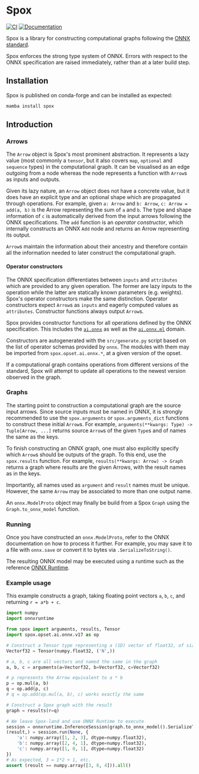 # Spox

[![CI](https://github.com/Quantco/spox/actions/workflows/ci.yml/badge.svg)](https://github.com/Quantco/spox/actions/workflows/ci.yml)
[![Documentation](https://img.shields.io/badge/docs-latest-success?style=plastic)](https://docs.dev.quantco.cloud/qc-github-artifacts/Quantco/spox/latest/index.html)

Spox is a library for constructing computational graphs following the [ONNX standard](https://github.com/onnx/onnx/).

Spox enforces the strong type system of ONNX. Errors with respect to the ONNX specification are raised immediately, rather than at a later build step.

## Installation

Spox is published on conda-forge and can be installed as expected:

```bash
mamba install spox
```

## Introduction

### Arrows

The `Arrow` object is Spox's most prominent abstraction.
It represents a lazy value (most commonly a `tensor`, but it also covers `map`, `optional` and `sequence` types) in the computational graph.
It can be visualised as an edge outgoing from a node whereas the node represents a function with `Arrow`s as inputs and outputs.

Given its lazy nature, an `Arrow` object does not have a concrete value, but it does have an explicit type and an optional shape which are propagated through operations.
For example, given `a: Arrow` and `b: Arrow`, `c: Arrow = add(a, b)` is the Arrow representing the sum of `a` and `b`.
The type and shape information of `c` is automatically derived from the input arrows following the ONNX specifications.
The `add` function is an _operator constructor_, which internally constructs an ONNX `Add` node and returns an Arrow representing its output.

`Arrow`s maintain the information about their ancestry and therefore contain all the information needed to later construct the computational graph.

#### Operator constructors

The ONNX specification differentiates between `inputs` and `attributes` which are provided to any given operation.
The former are lazy inputs to the operation while the latter are statically known parameters (e.g. weights).
Spox's operator constructors make the same distinction.
Operator constructors expect `Arrow`s as `inputs` and eagerly computed values as `attributes`.
Constructor functions always output `Arrow`s.

Spox provides constructor functions for all operations defined by the ONNX specification.
This includes the [`ai.onnx`](https://github.com/onnx/onnx/blob/main/docs/Operators.md) as well as the [`ai.onnx.ml`](https://github.com/onnx/onnx/blob/main/docs/Operators-ml.md) domain.

Constructors are autogenerated with the `src/generate.py` script based on the list of operator schemas provided by `onnx`. The modules with them may be imported from `spox.opset.ai.onnx.*`, at a given version of the opset.

If a computational graph contains operations from different versions of the standard, Spox will attempt to update all operations to the newest version observed in the graph.

### Graphs

The starting point to construction a computational graph are the source input arrows.
Since source inputs must be named in ONNX, it is strongly recommended to use the `spox.arguments` or `spox.arguments_dict` functions to construct these initial `Arrow`s.
For example, `arguments(**kwargs: Type) -> Tuple[Arrow, ...]` returns source `Arrow`s of the given `Type`s and of names the same as the keys.

To finish constructing an ONNX graph, one must also explicitly specify which `Arrow`s should be outputs of the graph.
To this end, use the `spox.results` function. For example, `results(**kwargs: Arrow) -> Graph` returns a graph where results are the given Arrows, with the result names as in the keys.

Importantly, all names used as `argument` and `result` names must be unique. However, the same `Arrow` may be associated to more than one output name.

An `onnx.ModelProto` object may finally be build from a Spox `Graph` using the `Graph.to_onnx_model` function.

### Running

Once you have constructed an `onnx.ModelProto`, refer to the ONNX documentation on how to process it further. For example, you may save it to a file with `onnx.save` or convert it to bytes via `.SerializeToString()`.

The resulting ONNX model may be executed using a runtime such as the reference [ONNX Runtime](https://onnxruntime.ai).

### Example usage

This example constructs a graph, taking floating point vectors `a`, `b`, `c`, and returning `r = a*b + c`.

```py
import numpy
import onnxruntime

from spox import arguments, results, Tensor
import spox.opset.ai.onnx.v17 as op

# Construct a Tensor type representing a (1D) vector of float32, of size N.
Vectorf32 = Tensor(numpy.float32, ('N',))

# a, b, c are all vectors and named the same in the graph
a, b, c = arguments(a=Vectorf32, b=Vectorf32, c=Vectorf32)

# p represents the Arrow equivalent to a * b
p = op.mul(a, b)
q = op.add(p, c)
# q = op.add(op.mul(a, b), c) works exactly the same

# Construct a Spox graph with the result
graph = results(r=q)

# We leave Spox-land and use ONNX Runtime to execute
session = onnxruntime.InferenceSession(graph.to_onnx_model().SerializeToString())
(result,) = session.run(None, {
	'a': numpy.array([1, 2, 3], dtype=numpy.float32),
	'b': numpy.array([2, 4, 1], dtype=numpy.float32),
	'c': numpy.array([1, 0, 1], dtype=numpy.float32)
})
# As expected, 3 = 1*2 + 1, etc.
assert (result == numpy.array([3, 8, 4])).all()
```

